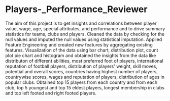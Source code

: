 # Players-_Performance_Reviewer
The aim of this project is to get insights and correlations between player value, wage, age, special attributes, and performance and to drive summary statistics for teams, clubs and players. 
Cleaned the data by checking for the null values and imputed the null values using statistical imputation. 
Applied Feature Engineering and created new features by aggregating existing features. 
Visualization of the data using bar chart, distribution plot, count plot pie chart and histogram and obtained the insights from the data like distributon of different abilities, most preferred foot of players, international reputation of football players, distribution of players' weight, skill moves, potential and overall scores, countries having highest number of players, countrywise scores, wages and reputation of players, distribution of ages in popular clubs.
Obtained top 15 players from each country and from each club, top 5 youngest and top 15 eldest players, longest membership in clubs and top left footed and right footed players. 
